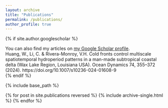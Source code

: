 ```yaml
---
layout: archive
title: "Publications"
permalink: /publications/
author_profile: true
---
```


{% if site.author.googlescholar %}
  <div class="wordwrap">You can also find my articles on <a href="{{site.author.googlescholar}}">my Google Scholar profile</a>.</div>
  <div class="wordwrap">Huang, W., Li, C. & Rivera-Monroy, V.H. Cold fronts control multiscale spatiotemporal hydroperiod patterns in a man-made subtropical coastal delta (Wax Lake Region, Louisiana USA). Ocean Dynamics 74, 355–372 (2024). https://doi.org/10.1007/s10236-024-01608-9</div>
{% endif %}

{% include base_path %}

{% for post in site.publications reversed %}
  {% include archive-single.html %}
{% endfor %}
